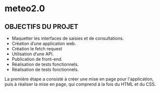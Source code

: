# meteo2.0

<h2>OBJECTIFS DU PROJET</h2>

<ul>
  <li>Maquetter les interfaces de saisies et de consultations.</li>
  <li>Création d’une application web.</li>
  <li>Création le fetch request</li>
  <li>Utilisation d’une API.</li>
  <li>Publication de front-end.</li>
  <li>Réalisation de tests fonctionnels.</li>
  <li>Réalisation de tests fonctionnels.</li>
</ul>
<p>La première étape a consisté à créer une mise en page pour l'application, puis à réaliser la mise en page, qui comprend à la fois du HTML et du CSS. </p>









